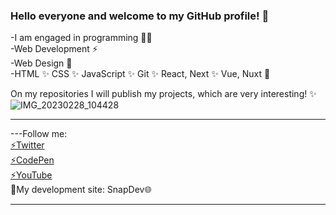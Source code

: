 ### Hello everyone and welcome to my GitHub profile! 👋

-I am engaged in programming 👩‍💻
<br>
-Web Development ⚡
<br>
-Web Design 🚀
<br>
-HTML
✨ CSS
✨ JavaScript
✨ Git
✨ React, Next
✨ Vue, Nuxt 🌱

On my repositories I will publish my projects, which are very interesting! ✨
<br>
![IMG_20230228_104428](https://user-images.githubusercontent.com/97020506/221800611-addadaaf-ea9f-48b9-9afe-0e7b8afbb7d0.png)

<hr>
---Follow me:
<br>
<a href="https://twitter.com/max_code971">⚡Twitter</a>
<br>
<a href="https://codepen.io/maksim971">⚡CodePen</a>
<br>
<a href="https://www.youtube.com/@max_code971">⚡YouTube</a>
<br>
🔎My development site: <a https://snap-dev.netlify.com">SnapDev🌐</a>
<hr>


